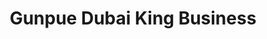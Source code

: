 ---
title: "Gunpue Dubai King Business"
url: /ganta/gunpue-dubai-king-business/
shop: Elektronik
---